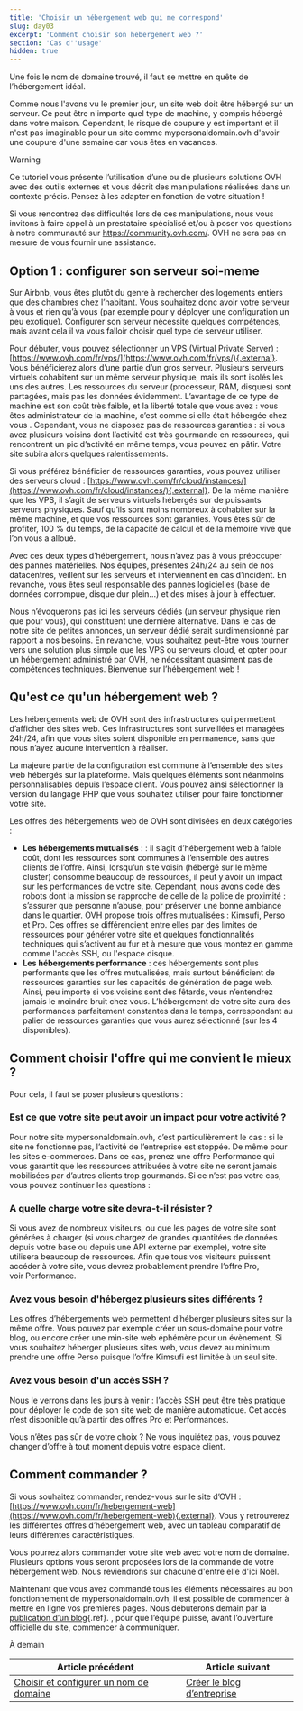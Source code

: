 ```yaml
---
title: 'Choisir un hébergement web qui me correspond'
slug: day03
excerpt: 'Comment choisir son hebergement web ?'
section: 'Cas d''usage'
hidden: true
---
```


Une fois le nom de domaine trouvé, il faut se mettre en quête de l’hébergement idéal.

Comme nous l'avons vu le premier jour, un site web doit être hébergé sur un serveur. Ce peut être n'importe quel type de machine, y compris hébergé dans votre maison. Cependant, le risque de coupure y est important et il n'est pas imaginable pour un site comme mypersonaldomain.ovh d'avoir une coupure d'une semaine car vous êtes en vacances.

> [!warning]
>
> Ce tutoriel vous présente l’utilisation d’une ou de plusieurs solutions OVH avec des outils externes et vous décrit des manipulations réalisées dans un contexte précis. Pensez à les adapter en fonction de votre situation !
>
> Si vous rencontrez des difficultés lors de ces manipulations, nous vous invitons à faire appel à un prestataire spécialisé et/ou à poser vos questions à notre communauté sur <https://community.ovh.com/>. OVH ne sera pas en mesure de vous fournir une assistance.
>

## Option 1 &#58; configurer son serveur soi-meme
Sur Airbnb, vous êtes plutôt du genre à rechercher des logements entiers que des chambres chez l’habitant. Vous souhaitez donc avoir votre serveur à vous et rien qu’à vous (par exemple pour y déployer une configuration un peu exotique). Configurer son serveur nécessite quelques compétences, mais avant cela il va vous falloir choisir quel type de serveur utiliser.

Pour débuter, vous pouvez sélectionner un VPS (Virtual Private Server) : [https://www.ovh.com/fr/vps/](https://www.ovh.com/fr/vps/){.external}. Vous bénéficierez alors d’une partie d’un gros serveur. Plusieurs serveurs virtuels cohabitent sur un même serveur physique, mais ils sont isolés les uns des autres. Les ressources du serveur (processeur, RAM, disques) sont partagées, mais pas les données évidemment. L’avantage de ce type de machine est son coût très faible, et la liberté totale que vous avez : vous êtes administrateur de la machine, c’est comme si elle était hébergée chez vous . Cependant, vous ne disposez pas de ressources garanties : si vous avez plusieurs voisins dont l’activité est très gourmande en ressources, qui rencontrent un pic d’activité en même temps, vous pouvez en pâtir. Votre site subira alors quelques ralentissements.

Si vous préférez bénéficier de ressources garanties, vous pouvez utiliser des serveurs cloud : [https://www.ovh.com/fr/cloud/instances/](https://www.ovh.com/fr/cloud/instances/){.external}. De la même manière que les VPS, il s’agit de serveurs virtuels hébergés sur de puissants serveurs physiques. Sauf qu’ils sont moins nombreux à cohabiter sur la même machine, et que vos ressources sont garanties. Vous êtes sûr de profiter, 100 % du temps, de la capacité de calcul et de la mémoire vive que l’on vous a alloué.

Avec ces deux types d’hébergement, nous n’avez pas à vous préoccuper des pannes matérielles. Nos équipes, présentes 24h/24 au sein de nos datacentres, veillent sur les serveurs et interviennent en cas d’incident. En revanche, vous êtes seul responsable des pannes logicielles (base de données corrompue, disque dur plein...) et des mises à jour à effectuer.

Nous n’évoquerons pas ici les serveurs dédiés (un serveur physique rien que pour vous), qui constituent une dernière alternative. Dans le cas de notre site de petites annonces, un serveur dédié serait surdimensionné par rapport à nos besoins. En revanche, vous souhaitez peut-être vous tourner vers une solution plus simple que les VPS ou serveurs cloud, et opter pour un hébergement administré par OVH, ne nécessitant quasiment pas de compétences techniques. Bienvenue sur l’hébergement web !

## Qu'est ce qu'un hébergement web ?
Les hébergements web de OVH sont des infrastructures qui permettent d’afficher des sites web. Ces infrastructures sont surveillées et managées 24h/24, afin que vous sites soient disponible en permanence, sans que nous n’ayez aucune intervention à réaliser.

La majeure partie de la configuration est commune à l’ensemble des sites web hébergés sur la plateforme. Mais quelques éléments sont néanmoins personnalisables depuis l’espace client. Vous pouvez ainsi sélectionner la version du langage PHP que vous souhaitez utiliser pour faire fonctionner votre site.

Les offres des hébergements web de OVH sont divisées en deux catégories :

- **Les hébergements mutualisés** : : il s’agit d’hébergement web à faible coût, dont les ressources sont communes à l’ensemble des autres clients de l’offre. Ainsi, lorsqu’un site voisin (hébergé sur le même cluster) consomme beaucoup de ressources, il peut y avoir un impact sur les performances de votre site. Cependant, nous avons codé des robots dont la mission se rapproche de celle de la police de proximité : s’assurer que personne n’abuse, pour préserver une bonne ambiance dans le quartier. OVH propose trois offres mutualisées : Kimsufi, Perso et Pro. Ces offres se différencient entre elles par des limites de ressources pour générer votre site et quelques fonctionnalités techniques qui s’activent au fur et à mesure que vous montez en gamme comme l'accès SSH, ou l'espace disque.
- **Les hébergements performance** : ces hébergements sont plus performants que les offres mutualisées, mais surtout bénéficient de ressources garanties sur les capacités de génération de page web. Ainsi, peu importe si vos voisins sont des fêtards, vous n’entendrez jamais le moindre bruit chez vous. L’hébergement de votre site aura des performances parfaitement constantes dans le temps, correspondant au palier de ressources garanties que vous aurez sélectionné (sur les 4 disponibles).

## Comment choisir l'offre qui me convient le mieux ?
Pour cela, il faut se poser plusieurs questions :

### Est ce que votre site peut avoir un impact pour votre activité ?
Pour notre site mypersonaldomain.ovh, c’est particulièrement le cas : si le site ne fonctionne pas, l’activité de l’entreprise est stoppée. De même pour les sites e-commerces. Dans ce cas, prenez une offre Performance qui vous garantit que les ressources attribuées à votre site ne seront jamais mobilisées par d’autres clients trop gourmands. Si ce n’est pas votre cas, vous pouvez continuer les questions :

### A quelle charge votre site devra-t-il résister ?
Si vous avez de nombreux visiteurs, ou que les pages de votre site sont générées à charger (si vous chargez de grandes quantitées de données depuis votre base ou depuis une API externe par exemple), votre site utilisera beaucoup de ressources. Afin que tous vos visiteurs puissent accéder à votre site, vous devrez probablement prendre l’offre Pro, voir Performance.

### Avez vous besoin d'hébergez plusieurs sites différents ?
Les offres d’hébergements web permettent d’héberger plusieurs sites sur la même offre. Vous pouvez par exemple créer un sous-domaine pour votre blog, ou encore créer une min-site web éphémère pour un évènement. Si vous souhaitez héberger plusieurs sites web, vous devez au minimum prendre une offre Perso puisque l’offre Kimsufi est limitée à un seul site.

### Avez vous besoin d'un accès SSH ?
Nous le verrons dans les jours à venir : l’accès SSH peut être très pratique pour déployer le code de son site web de manière automatique. Cet accès n’est disponible qu’à partir des offres Pro et Performances.

Vous n’êtes pas sûr de votre choix ? Ne vous inquiétez pas, vous pouvez changer d’offre à tout moment depuis votre espace client.

## Comment commander ?
Si vous souhaitez commander, rendez-vous sur le site d’OVH : [https://www.ovh.com/fr/hebergement-web](https://www.ovh.com/fr/hebergement-web){.external}. Vous y retrouverez les différentes offres d’hébergement web, avec un tableau comparatif de leurs différentes caractéristiques.

Vous pourrez alors commander votre site web avec votre nom de domaine. Plusieurs options vous seront proposées lors de la commande de votre hébergement web. Nous reviendrons sur chacune d'entre elle d'ici Noël.

Maintenant que vous avez commandé tous les éléments nécessaires au bon fonctionnement de mypersonaldomain.ovh, il est possible de commencer à mettre en ligne vos premières pages. Nous débuterons demain par la [publication d’un blog](../day04/guide.fr-fr.md){.ref}. , pour que l’équipe puisse, avant l’ouverture officielle du site, commencer à communiquer.

À demain

| Article précédent | Article suivant |
|---|---|
| [Choisir et configurer un nom de domaine](https://docs.ovh.com/fr/hosting/24-days/day02/) | [Créer le blog d’entreprise](https://docs.ovh.com/fr/hosting/24-days/day04/) |
